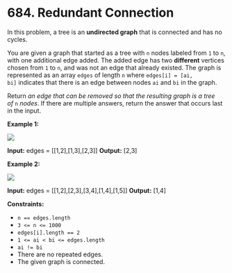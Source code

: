 # 684. Redundant Connection 

In this problem, a tree is an **undirected graph** that is connected and has no cycles.

You are given a graph that started as a tree with `n` nodes labeled from `1` to `n`, with one additional edge added. The added edge has two **different** vertices chosen from `1` to `n`, and was not an edge that already existed. The graph is represented as an array `edges` of length `n` where `edges[i] = [ai, bi]` indicates that there is an edge between nodes `ai` and `bi` in the graph.

Return _an edge that can be removed so that the resulting graph is a tree of_ `n` _nodes_. If there are multiple answers, return the answer that occurs last in the input.

**Example 1:**

![](https://assets.leetcode.com/uploads/2021/05/02/reduntant1-1-graph.jpg)

**Input:** edges = [[1,2],[1,3],[2,3]]
**Output:** [2,3]

**Example 2:**

![](https://assets.leetcode.com/uploads/2021/05/02/reduntant1-2-graph.jpg)

**Input:** edges = [[1,2],[2,3],[3,4],[1,4],[1,5]]
**Output:** [1,4]

**Constraints:**

- `n == edges.length`
- `3 <= n <= 1000`
- `edges[i].length == 2`
- `1 <= ai < bi <= edges.length`
- `ai != bi`
- There are no repeated edges.
- The given graph is connected.